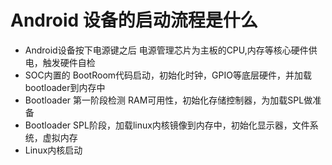 # Android 设备的启动流程是什么
 
 - Android设备按下电源键之后 电源管理芯片为主板的CPU,内存等核心硬件供电，触发硬件自检
 - SOC内置的 BootRoom代码启动，初始化时钟，GPIO等底层硬件，并加载bootloader到内存中
 - Bootloader 第一阶段检测 RAM可用性，初始化存储控制器，为加载SPL做准备
 - Bootloader SPL阶段，加载linux内核镜像到内存中，初始化显示器，文件系统，虚拟内存
 - Linux内核启动